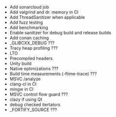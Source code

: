 - Add sonarcloud job
- Add valgrind and dr. memory in CI
- Add ThreadSanitizer when applicable
- Add fuzz testing
- Add benchmarking
- Enable sanitizer for debug build and release builds
- Add conan caching
- _GLIBCXX_DEBUG ???
- Tracy heap profiling ???
- LTO
- Precompiled headers
- Unity build
- Native optimizations ???
- Build time measurements (-ftime-trace) ???
- MSVC /analyze
- clang-cl in CI
- mingw in CI
- MSVC control flow guard ???
- clazy if using Qt
- debug checked itertators
- _FORTIFY_SOURCE ???